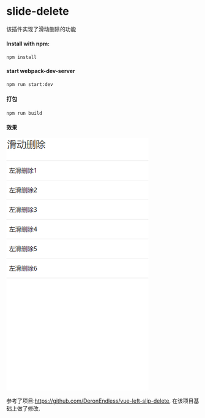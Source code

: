 # slide-delete
该插件实现了滑动删除的功能
#### Install with npm: 
    npm install
#### start webpack-dev-server
    npm run start:dev
#### 打包
    npm run build
#### 效果
![image](https://github.com/KuangPF/Web-Plugin/blob/master/slide-delete/src/assets/slide-delete.gif)

参考了项目:https://github.com/DeronEndless/vue-left-slip-delete, 在该项目基础上做了修改.


